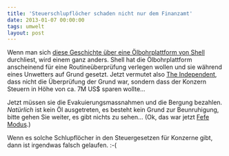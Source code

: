 ```yaml
---
title: 'Steuerschlupflöcher schaden nicht nur dem Finanzamt'
date: 2013-01-07 00:00:00 
tags: umwelt
layout: post
---
```

Wenn man sich [diese Geschichte über eine Ölbohrplattform von Shell][0] durchliest, wird einem 
ganz anders. Shell hat die Ölbohrplattform anscheinend für eine Routineüberprüfung verlegen 
wollen und sie während eines Unwetters auf Grund gesetzt. Jetzt vermutet also [The Independent][1],
dass nicht die Überprüfung der Grund war, sondern dass der Konzern Steuern in Höhe von ca. 7M US$
sparen wollte...

Jetzt müssen sie die Evakuierungsmassnahmen und die Bergung bezahlen. *Natürlich* ist kein Öl
ausgetreten, es besteht kein Grund zur Beunruhigung, bitte gehen Sie weiter, es gibt nichts zu 
sehen... (Ok, das war jetzt [Fefe Modus][2].)

Wenn es solche Schlupflöcher in den Steuergesetzen für Konzerne gibt, dann ist irgendwas falsch
gelaufen. :-(

[0]: http://www.independent.co.uk/news/world/americas/new-twist-in-stricken-rig-saga-shell-was-moving-it-to-avoid-tax-8439128.html
[1]: http://www.independent.co.uk/
[2]: http://blog.fefe.de/?ts=ae168b09
